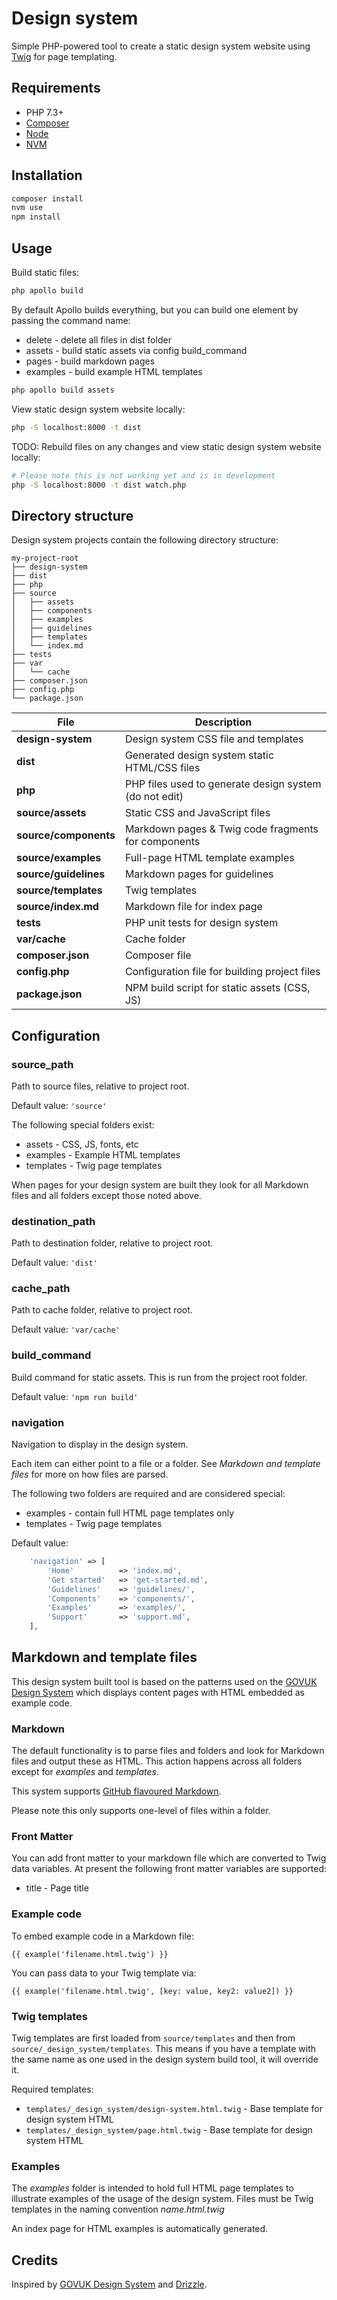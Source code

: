 # Design system

Simple PHP-powered tool to create a static design system website using [Twig](https://twig.symfony.com/) for page templating.

## Requirements

* PHP 7.3+
* [Composer](https://getcomposer.org/)
* [Node](https://nodejs.org/en/)
* [NVM](https://github.com/nvm-sh/nvm)

## Installation

```bash
composer install
nvm use
npm install
```

## Usage

Build static files:

```bash
php apollo build
```

By default Apollo builds everything, but you can build one element by passing the command name: 

* delete - delete all files in dist folder
* assets - build static assets via config build_command
* pages - build markdown pages
* examples - build example HTML templates

```bash
php apollo build assets
```

View static design system website locally:

```bash
php -S localhost:8000 -t dist
```

TODO: Rebuild files on any changes and view static design system website locally:

```bash
# Please note this is not working yet and is in development
php -S localhost:8000 -t dist watch.php
```

## Directory structure

Design system projects contain the following directory structure:

```
my-project-root
├── design-system
├── dist
├── php
├── source
│   ├── assets
│   ├── components
│   ├── examples
│   ├── guidelines
│   ├── templates
│   └── index.md
├── tests
├── var
│   └── cache
├── composer.json
├── config.php
└── package.json
```

| File | Description
| ---  | ---
| **design-system** | Design system CSS file and templates
| **dist** | Generated design system static HTML/CSS files
| **php** | PHP files used to generate design system (do not edit)
| **source/assets** | Static CSS and JavaScript files
| **source/components** | Markdown pages & Twig code fragments for components
| **source/examples** | Full-page HTML template examples
| **source/guidelines** | Markdown pages for guidelines
| **source/templates** | Twig templates
| **source/index.md** | Markdown file for index page
| **tests** | PHP unit tests for design system
| **var/cache** | Cache folder
| **composer.json** | Composer file
| **config.php** | Configuration file for building project files
| **package.json** | NPM build script for static assets (CSS, JS)

## Configuration

### source_path

Path to source files, relative to project root. 

Default value: `'source'`

The following special folders exist:

* assets - CSS, JS, fonts, etc
* examples - Example HTML templates
* templates - Twig page templates 

When pages for your design system are built they look for all Markdown files and all folders except those noted above. 

### destination_path  

Path to destination folder, relative to project root.

Default value: `'dist'`

### cache_path

Path to cache folder, relative to project root.

Default value: `'var/cache'`

### build_command

Build command for static assets. This is run from the project root folder.  

Default value: `'npm run build'`

### navigation

Navigation to display in the design system. 

Each item can either point to a file or a folder. See _Markdown and template files_ for more on how files are parsed.

The following two folders are required and are considered special:

* examples - contain full HTML page templates only
* templates - Twig page templates

Default value:

```php
    'navigation' => [
        'Home'          => 'index.md',
        'Get started'   => 'get-started.md',
        'Guidelines'    => 'guidelines/',
        'Components'    => 'components/',
        'Examples'      => 'examples/',
        'Support'       => 'support.md',
    ],
```

## Markdown and template files

This design system built tool is based on the patterns used on the [GOVUK Design System](https://design-system.service.gov.uk/)
which displays content pages with HTML embedded as example code. 

### Markdown

The default functionality is to parse files and folders and look for Markdown files and output these as HTML. This 
action happens across all folders except for _examples_ and _templates_.

This system supports [GitHub flavoured Markdown](https://guides.github.com/features/mastering-markdown/).

Please note this only supports one-level of files within a folder.
 
### Front Matter

You can add front matter to your markdown file which are converted to Twig data variables. At present the following 
front matter variables are supported:

* title - Page title

### Example code

To embed example code in a Markdown file:

```
{{ example('filename.html.twig') }}
```

You can pass data to your Twig template via:

```
{{ example('filename.html.twig', [key: value, key2: value2]) }}
```

### Twig templates

Twig templates are first loaded from `source/templates` and then from `source/_design_system/templates`. This means if you 
have a template with the same name as one used in the design system build tool, it will override it.

Required templates:

* `templates/_design_system/design-system.html.twig` - Base template for design system HTML
* `templates/_design_system/page.html.twig` - Base template for design system HTML

### Examples

The _examples_ folder is intended to hold full HTML page templates to illustrate examples of the usage of the design
system. Files must be Twig templates in the naming convention _name.html.twig_

An index page for HTML examples is automatically generated.

## Credits

Inspired by [GOVUK Design System](https://design-system.service.gov.uk/) and [Drizzle](https://github.com/cloudfour/drizzle).